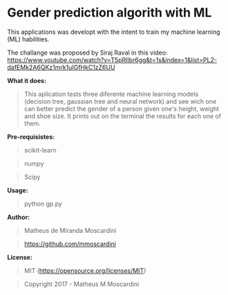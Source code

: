 # Gender prediction algorith with ML

This applications was developt with the intent to train my machine learning (ML) habilities.

The challange was proposed by Siraj Raval in this video: https://www.youtube.com/watch?v=T5pRlIbr6gg&t=1s&index=1&list=PL2-dafEMk2A6QKz1mrk1uIGfHkC1zZ6UU

**What it does:**
>This aplication tests three diferente machine learning models (decision tree, gaussian tree and neural network) and see wich one can better predict the gender of a person given one's height, weight and shoe size.
It prints out on the terminal the results for each one of them.

**Pre-requisistes:**
>scikit-learn

>numpy

>Scipy

**Usage:**
>python gp.py

**Author:**
>Matheus de Miranda Moscardini

>https://github.com/mmoscardini

**License:**
>MIT (https://opensource.org/licenses/MIT)


>Copyright 2017 - Matheus M Moscardini